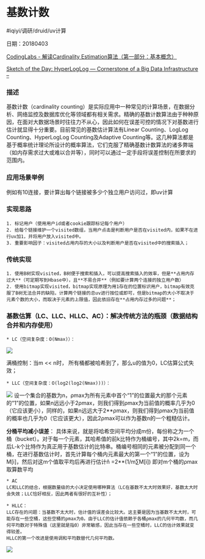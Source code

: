 # 基数计数
#iqiyi/调研/druid/uv计算

日期：20180403

[CodingLabs - 解读Cardinality Estimation算法（第一部分：基本概念）](http://blog.codinglabs.org/articles/algorithms-for-cardinality-estimation-part-i.html)

[Sketch of the Day: HyperLogLog — Cornerstone of a Big Data Infrastructure –](https://research.neustar.biz/2012/10/25/sketch-of-the-day-hyperloglog-cornerstone-of-a-big-data-infrastructure/)

### 描述
基数计数（cardinality counting）是实际应用中一种常见的计算场景，在数据分析、网络监控及数据库优化等领域都有相关需求。精确的基数计数算法由于种种原因，在面对大数据场景时往往力不从心，因此如何在误差可控的情况下对基数进行估计就显得十分重要。目前常见的基数估计算法有Linear Counting、LogLog Counting、HyperLogLog Counting及Adaptive Counting等。这几种算法都是基于概率统计理论所设计的概率算法，它们克服了精确基数计数算法的诸多弊端（如内存需求过大或难以合并等），同时可以通过一定手段将误差控制在所要求的范围内。

### 应用场景举例
例如有10连接，要计算出每个链接被多少个独立用户访问过，即uv计算

### 实现思路
	1. 标记用户（使用用户id或者cookie跟踪标记每个用户）
	2. 给每个链接维护一个visited数组，当用户点击是判断用户是否在visited内，如果不在进行uv加1，并将用户放入visited中。
	3. 重要影响因子：visited占用内存的大小以及判断用户是否在visited中的搜索插入；
	
### 传统实现
	1. 使用B树实现visited，B树便于搜索和插入，可以提高搜索插入的效率，但是**占用内存过大**（可定期写到Hbase中），且**不易合并**（例如要计算两个连接的独立用户数）
	2. 使用bitmap实现visited，bitmap实现原理为用1存在的位置标识用户，bitmap有效克服了B树无法合并的缺陷，计算两个链接的总uv进行按位或即可，但是bitmap的大小不取决于元素个数的大小，而取决于元素的上限值，因此依旧存在**占用内存过多的问题**；
	
### 基数估算（LC、LLC、HLLC、AC）：解决传统方法的瓶颈（数据结构合并和内存使用）
	* LC（空间复杂度：O(Nmax)）：

![](%E5%9F%BA%E6%95%B0%E8%AE%A1%E6%95%B0/7B4365AF-CBAB-4E4D-8759-2A55B4A7829D.png)

满桶控制：当m << n时， 所有桶都被哈希到了，那么u的值为0，LC估算公式失效；

	* LLC（空间复杂度：O(log2(log2(Nmax)))）：
	
![](%E5%9F%BA%E6%95%B0%E8%AE%A1%E6%95%B0/FFB8175A-B57D-42BE-8E97-6E54E88D28E3.png)
设一个集合的基数为n，ρmax为所有元素中首个“1”的位置最大的那个元素的“1”的位置，如果n远远小于2ρmax，则我们得到ρmax为当前值的概率几乎为0（它应该更小），同样的，如果n远远大于2**ρmax，则我们得到ρmax为当前值的概率也几乎为0（它应该更大），因此2ρmax可以作为基数n的一个粗糙估计。

**分桶平均减小误差**：
具体来说，就是将哈希空间平均分成m份，每份称之为一个桶（bucket）。对于每一个元素，其哈希值的前k比特作为桶编号，其中2k=m，而后L-k个比特作为真正用于基数估计的比特串。桶编号相同的元素被分配到同一个桶，在进行基数估计时，首先计算每个桶内元素最大的第一个“1”的位置，设为M[i]，然后对这m个值取平均后再进行估计n̂ =2**(1/m∑M[i])
即对m个桶的ρmax取算数平均

	* AC
	LC和LLC的结合，根据数量级的大小决定使用哪种算法（LC在基数不太大时效果好，基数太大时会失效；LLC恰好相反，因此两者有很好的互补性）；

	* HLLC：
	LLC存在的问题：当基数不太大时，估计值的误差会比较大。这主要是因为当基数不太大时，可能存在一些空桶，这些空桶的ρmax为0。由于LLC的估计值依赖于各桶ρmax的几何平均数，而几何平均数对于特殊值（这里就是指0）非常敏感，因此当存在一些空桶时，LLC的估计效果就变得较差。
	HLLC的第一个改进是使用调和平均数替代几何平均数。
![](%E5%9F%BA%E6%95%B0%E8%AE%A1%E6%95%B0/3E916E7D-F91D-4BFE-AE5D-03AB62012AA1.png)







